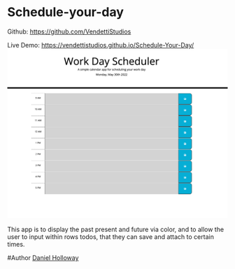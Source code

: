 # Schedule-your-day
Github: https://github.com/VendettiStudios

Live Demo: https://vendettistudios.github.io/Schedule-Your-Day/
![SS](assets/images/Day-Scheduler.png)

This app is to display the past present and future via color, and to allow the user to input within rows todos, that they can save and attach to certain times.

#Author
[Daniel Holloway](https://danielholloway.dev)